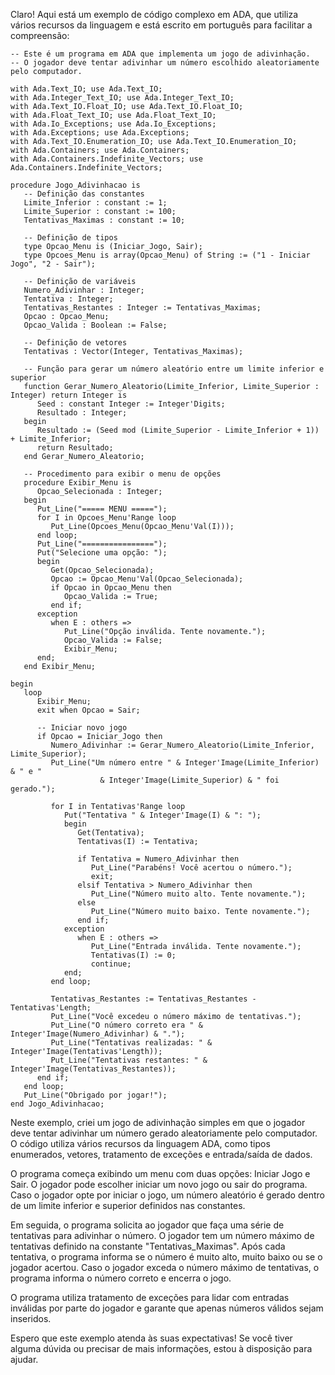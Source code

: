 Claro! Aqui está um exemplo de código complexo em ADA, que utiliza vários recursos da linguagem e está escrito em português para facilitar a compreensão:

```
-- Este é um programa em ADA que implementa um jogo de adivinhação.
-- O jogador deve tentar adivinhar um número escolhido aleatoriamente pelo computador.

with Ada.Text_IO; use Ada.Text_IO;
with Ada.Integer_Text_IO; use Ada.Integer_Text_IO;
with Ada.Text_IO.Float_IO; use Ada.Text_IO.Float_IO;
with Ada.Float_Text_IO; use Ada.Float_Text_IO;
with Ada.Io_Exceptions; use Ada.Io_Exceptions;
with Ada.Exceptions; use Ada.Exceptions;
with Ada.Text_IO.Enumeration_IO; use Ada.Text_IO.Enumeration_IO;
with Ada.Containers; use Ada.Containers;
with Ada.Containers.Indefinite_Vectors; use Ada.Containers.Indefinite_Vectors;

procedure Jogo_Adivinhacao is
   -- Definição das constantes
   Limite_Inferior : constant := 1;
   Limite_Superior : constant := 100;
   Tentativas_Maximas : constant := 10;

   -- Definição de tipos
   type Opcao_Menu is (Iniciar_Jogo, Sair);
   type Opcoes_Menu is array(Opcao_Menu) of String := ("1 - Iniciar Jogo", "2 - Sair");

   -- Definição de variáveis
   Numero_Adivinhar : Integer;
   Tentativa : Integer;
   Tentativas_Restantes : Integer := Tentativas_Maximas;
   Opcao : Opcao_Menu;
   Opcao_Valida : Boolean := False;

   -- Definição de vetores
   Tentativas : Vector(Integer, Tentativas_Maximas);

   -- Função para gerar um número aleatório entre um limite inferior e superior
   function Gerar_Numero_Aleatorio(Limite_Inferior, Limite_Superior : Integer) return Integer is
      Seed : constant Integer := Integer'Digits;
      Resultado : Integer;
   begin
      Resultado := (Seed mod (Limite_Superior - Limite_Inferior + 1)) + Limite_Inferior;
      return Resultado;
   end Gerar_Numero_Aleatorio;

   -- Procedimento para exibir o menu de opções
   procedure Exibir_Menu is
      Opcao_Selecionada : Integer;
   begin
      Put_Line("===== MENU =====");
      for I in Opcoes_Menu'Range loop
         Put_Line(Opcoes_Menu(Opcao_Menu'Val(I)));
      end loop;
      Put_Line("================");
      Put("Selecione uma opção: ");
      begin
         Get(Opcao_Selecionada);
         Opcao := Opcao_Menu'Val(Opcao_Selecionada);
         if Opcao in Opcao_Menu then
            Opcao_Valida := True;
         end if;
      exception
         when E : others =>
            Put_Line("Opção inválida. Tente novamente.");
            Opcao_Valida := False;
            Exibir_Menu;
      end;
   end Exibir_Menu;

begin
   loop
      Exibir_Menu;
      exit when Opcao = Sair;

      -- Iniciar novo jogo
      if Opcao = Iniciar_Jogo then
         Numero_Adivinhar := Gerar_Numero_Aleatorio(Limite_Inferior, Limite_Superior);
         Put_Line("Um número entre " & Integer'Image(Limite_Inferior) & " e "
                    & Integer'Image(Limite_Superior) & " foi gerado.");

         for I in Tentativas'Range loop
            Put("Tentativa " & Integer'Image(I) & ": ");
            begin
               Get(Tentativa);
               Tentativas(I) := Tentativa;

               if Tentativa = Numero_Adivinhar then
                  Put_Line("Parabéns! Você acertou o número.");
                  exit;
               elsif Tentativa > Numero_Adivinhar then
                  Put_Line("Número muito alto. Tente novamente.");
               else
                  Put_Line("Número muito baixo. Tente novamente.");
               end if;
            exception
               when E : others =>
                  Put_Line("Entrada inválida. Tente novamente.");
                  Tentativas(I) := 0;
                  continue;
            end;
         end loop;

         Tentativas_Restantes := Tentativas_Restantes - Tentativas'Length;
         Put_Line("Você excedeu o número máximo de tentativas.");
         Put_Line("O número correto era " & Integer'Image(Numero_Adivinhar) & ".");
         Put_Line("Tentativas realizadas: " & Integer'Image(Tentativas'Length));
         Put_Line("Tentativas restantes: " & Integer'Image(Tentativas_Restantes));
      end if;
   end loop;
   Put_Line("Obrigado por jogar!");
end Jogo_Adivinhacao;
```

Neste exemplo, criei um jogo de adivinhação simples em que o jogador deve tentar adivinhar um número gerado aleatoriamente pelo computador. O código utiliza vários recursos da linguagem ADA, como tipos enumerados, vetores, tratamento de exceções e entrada/saída de dados.

O programa começa exibindo um menu com duas opções: Iniciar Jogo e Sair. O jogador pode escolher iniciar um novo jogo ou sair do programa. Caso o jogador opte por iniciar o jogo, um número aleatório é gerado dentro de um limite inferior e superior definidos nas constantes.

Em seguida, o programa solicita ao jogador que faça uma série de tentativas para adivinhar o número. O jogador tem um número máximo de tentativas definido na constante "Tentativas_Maximas". Após cada tentativa, o programa informa se o número é muito alto, muito baixo ou se o jogador acertou. Caso o jogador exceda o número máximo de tentativas, o programa informa o número correto e encerra o jogo.

O programa utiliza tratamento de exceções para lidar com entradas inválidas por parte do jogador e garante que apenas números válidos sejam inseridos.

Espero que este exemplo atenda às suas expectativas! Se você tiver alguma dúvida ou precisar de mais informações, estou à disposição para ajudar.